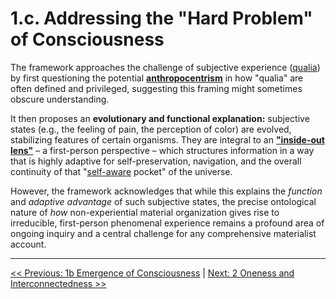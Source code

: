 # **1.c. Addressing the "Hard Problem" of Consciousness**

The framework approaches the challenge of subjective experience ([qualia](glossary.md#qualia)) by first questioning the potential [**anthropocentrism**](glossary.md#anthropocentrism) in how "qualia" are often defined and privileged, suggesting this framing might sometimes obscure understanding.

It then proposes an **evolutionary and functional explanation:** subjective states (e.g., the feeling of pain, the perception of color) are evolved, stabilizing features of certain organisms. They are integral to an [**"inside-out lens"**](glossary.md#inside-out-lens) – a first-person perspective – which structures information in a way that is highly adaptive for self-preservation, navigation, and the overall continuity of that "[self-aware](glossary.md#self-awareness) pocket" of the universe.

However, the framework acknowledges that while this explains the *function* and *adaptive advantage* of such subjective states, the precise ontological nature of *how* non-experiential material organization gives rise to irreducible, first-person phenomenal experience remains a profound area of ongoing inquiry and a central challenge for any comprehensive materialist account.

---

[<< Previous: 1b Emergence of Consciousness](1b-emergence-of-consciousness.md) | [Next: 2 Oneness and Interconnectedness >>](2-oneness-interconnectedness.md)